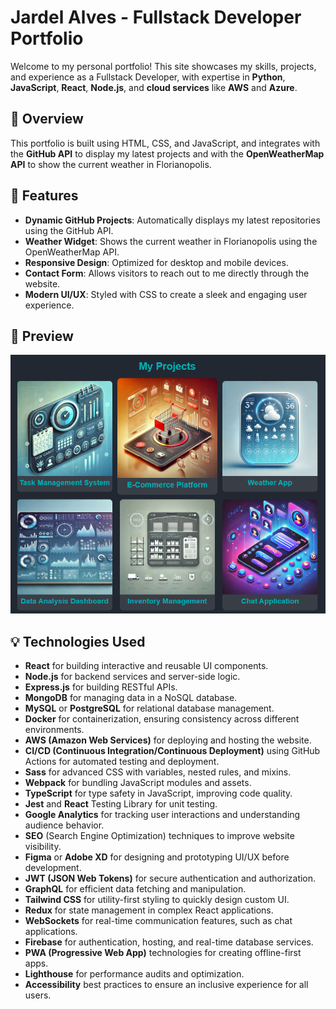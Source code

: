 # Jardel Alves - Fullstack Developer Portfolio

Welcome to my personal portfolio! This site showcases my skills, projects, and experience as a Fullstack Developer, with expertise in **Python**, **JavaScript**, **React**, **Node.js**, and **cloud services** like **AWS** and **Azure**.

## 🌟 Overview

This portfolio is built using HTML, CSS, and JavaScript, and integrates with the **GitHub API** to display my latest projects and with the **OpenWeatherMap API** to show the current weather in Florianopolis.

## 🚀 Features

- **Dynamic GitHub Projects**: Automatically displays my latest repositories using the GitHub API.
- **Weather Widget**: Shows the current weather in Florianopolis using the OpenWeatherMap API.
- **Responsive Design**: Optimized for desktop and mobile devices.
- **Contact Form**: Allows visitors to reach out to me directly through the website.
- **Modern UI/UX**: Styled with CSS to create a sleek and engaging user experience.

## 📸 Preview

![Portfolio Screenshot](./path-to-screenshot.png)

## 💡 Technologies Used

- **React** for building interactive and reusable UI components.
- **Node.js** for backend services and server-side logic.
- **Express.js** for building RESTful APIs.
- **MongoDB** for managing data in a NoSQL database.
- **MySQL** or **PostgreSQL** for relational database management.
- **Docker** for containerization, ensuring consistency across different environments.
- **AWS (Amazon Web Services)** for deploying and hosting the website.
- **CI/CD (Continuous Integration/Continuous Deployment)** using GitHub Actions for automated testing and deployment.
- **Sass** for advanced CSS with variables, nested rules, and mixins.
- **Webpack** for bundling JavaScript modules and assets.
- **TypeScript** for type safety in JavaScript, improving code quality.
- **Jest** and **React** Testing Library for unit testing.
- **Google Analytics** for tracking user interactions and understanding audience behavior.
- **SEO** (Search Engine Optimization) techniques to improve website visibility.
- **Figma** or **Adobe XD** for designing and prototyping UI/UX before development.
- **JWT (JSON Web Tokens)** for secure authentication and authorization.
- **GraphQL** for efficient data fetching and manipulation.
- **Tailwind CSS** for utility-first styling to quickly design custom UI.
- **Redux** for state management in complex React applications.
- **WebSockets** for real-time communication features, such as chat applications.
- **Firebase** for authentication, hosting, and real-time database services.
- **PWA (Progressive Web App)** technologies for creating offline-first apps.
- **Lighthouse** for performance audits and optimization.
- **Accessibility** best practices to ensure an inclusive experience for all users.

